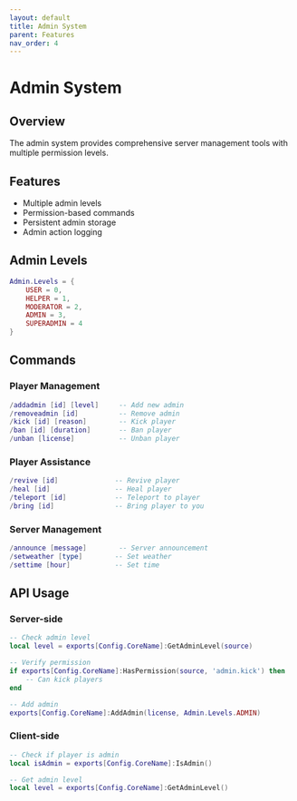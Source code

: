 ```yaml
---
layout: default
title: Admin System
parent: Features
nav_order: 4
---
```


# Admin System

## Overview

The admin system provides comprehensive server management tools with multiple permission levels.

## Features

- Multiple admin levels
- Permission-based commands
- Persistent admin storage
- Admin action logging

## Admin Levels

```lua
Admin.Levels = {
    USER = 0,
    HELPER = 1,
    MODERATOR = 2,
    ADMIN = 3,
    SUPERADMIN = 4
}
```

## Commands

### Player Management
```lua
/addadmin [id] [level]     -- Add new admin
/removeadmin [id]          -- Remove admin
/kick [id] [reason]        -- Kick player
/ban [id] [duration]       -- Ban player
/unban [license]           -- Unban player
```

### Player Assistance
```lua
/revive [id]              -- Revive player
/heal [id]                -- Heal player
/teleport [id]            -- Teleport to player
/bring [id]               -- Bring player to you
```

### Server Management
```lua
/announce [message]        -- Server announcement
/setweather [type]        -- Set weather
/settime [hour]           -- Set time
```

## API Usage

### Server-side
```lua
-- Check admin level
local level = exports[Config.CoreName]:GetAdminLevel(source)

-- Verify permission
if exports[Config.CoreName]:HasPermission(source, 'admin.kick') then
    -- Can kick players
end

-- Add admin
exports[Config.CoreName]:AddAdmin(license, Admin.Levels.ADMIN)
```

### Client-side
```lua
-- Check if player is admin
local isAdmin = exports[Config.CoreName]:IsAdmin()

-- Get admin level
local level = exports[Config.CoreName]:GetAdminLevel()
``` 